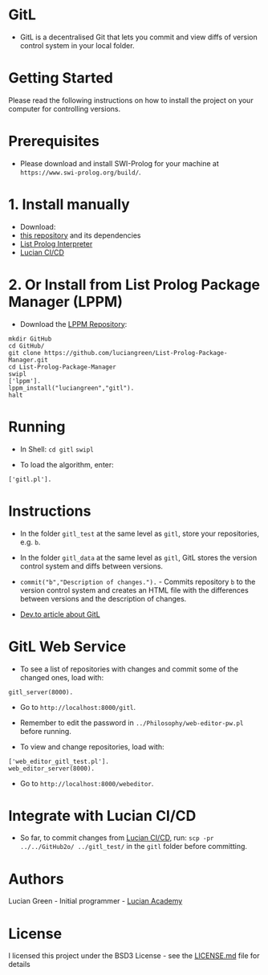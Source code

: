 # GitL

* GitL is a decentralised Git that lets you commit and view diffs of version control system in your local folder.

# Getting Started

Please read the following instructions on how to install the project on your computer for controlling versions.

# Prerequisites

* Please download and install SWI-Prolog for your machine at `https://www.swi-prolog.org/build/`.

# 1. Install manually

* Download:
* <a href="https://github.com/luciangreen/gitl">this repository</a> and its dependencies
* <a href="https://github.com/luciangreen/listprologinterpreter">List Prolog Interpreter</a>
* <a href="https://github.com/luciangreen/luciancicd">Lucian CI/CD</a>

# 2. Or Install from List Prolog Package Manager (LPPM)

* Download the <a href="https://github.com/luciangreen/List-Prolog-Package-Manager">LPPM Repository</a>:

```
mkdir GitHub
cd GitHub/
git clone https://github.com/luciangreen/List-Prolog-Package-Manager.git
cd List-Prolog-Package-Manager
swipl
['lppm'].
lppm_install("luciangreen","gitl").
halt
```

# Running

* In Shell:
`cd gitl`
`swipl`

* To load the algorithm, enter:
```
['gitl.pl'].
```

# Instructions

* In the folder `gitl_test` at the same level as `gitl`, store your repositories, e.g. `b`.
* In the folder `gitl_data` at the same level as `gitl`, GitL stores the version control system and diffs between versions.

* `commit("b","Description of changes.").` - Commits repository `b` to the version control system and creates an HTML file with the differences between versions and the description of changes.

* <a href="https://dev.to/luciangreen/introducing-gitl-a-decentralised-git-server-1a34">Dev.to article about GitL</a>

# GitL Web Service

* To see a list of repositories with changes and commit some of the changed ones, load with:
```
gitl_server(8000).
```

* Go to `http://localhost:8000/gitl`.

* Remember to edit the password in `../Philosophy/web-editor-pw.pl` before running.

* To view and change repositories, load with:
```
['web_editor_gitl_test.pl'].
web_editor_server(8000).
```

* Go to `http://localhost:8000/webeditor`.

# Integrate with Lucian CI/CD

* So far, to commit changes from <a href="https://github.com/luciangreen/luciancicd">Lucian CI/CD</a>, run:
`scp -pr ../../GitHub2o/ ../gitl_test/` in the `gitl` folder before committing.

# Authors

Lucian Green - Initial programmer - <a href="https://www.lucianacademy.com/">Lucian Academy</a>

# License

I licensed this project under the BSD3 License - see the <a href="LICENSE">LICENSE.md</a> file for details

